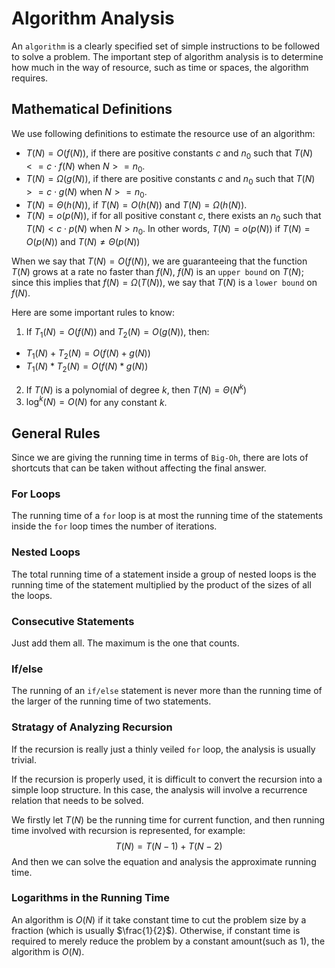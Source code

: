 # Algorithm Analysis

An `algorithm` is a clearly specified set of simple instructions to be followed to solve a problem. The important step of algorithm analysis is to determine how much in the way of resource, such as time or spaces, the algorithm requires.

## Mathematical Definitions

We use following definitions to estimate the resource use of an algorithm:

- $T(N) = O(f(N))$, if there are positive constants $c$ and $n_0$ such that $T(N) <= c \cdot f(N)$ when $N >= n_0$.
- $T(N) = \Omega(g(N))$, if there are positive constants $c$ and $n_0$ such that $T(N) >= c \cdot g(N)$ when $N >= n_0$.
- $T(N) = \Theta(h(N))$, if $T(N) = O(h(N))$ and $T(N) = \Omega(h(N))$.
- $T(N) = o(p(N))$, if for all positive constant $c$, there exists an $n_0$ such that $T(N) < c \cdot p(N)$ when $N > n_0$. In other words, $T(N) = o(p(N))$ if $T(N) = O(p(N))$ and $T(N) \ne \Theta(p(N))$

When we say that $T(N) = O(f(N))$, we are guaranteeing that the function $T(N)$ grows at a rate no faster than $f(N)$, $f(N)$ is an `upper bound` on $T(N)$; since this implies that $f(N) = \Omega(T(N))$, we say that $T(N)$ is a `lower bound` on $f(N)$.

Here are some important rules to know:

1. If $T_1(N) = O(f(N))$ and $T_2(N) = O(g(N))$, then:
 - $T_1(N) + T_2(N) = O(f(N) + g(N))$
 - $T_1(N) * T_2(N) = O(f(N) * g(N))$
2. If $T(N)$ is a polynomial of degree $k$, then $T(N) = \Theta(N^k)$
3. $\log^k(N) = O(N)$ for any constant $k$.

## General Rules
Since we are giving the running time in terms of `Big-Oh`, there are lots of shortcuts that can be taken without affecting the final answer.

### For Loops
The running time of a `for` loop is at most the running time of the statements inside the `for` loop times the number of iterations.

### Nested Loops
The total running time of a statement inside a group of nested loops is the running time of the statement multiplied by the product of the sizes of all the loops.

### Consecutive Statements
Just add them all. The maximum is the one that counts.

### If/else
The running of an `if/else` statement is never more than the running time of the larger of the running time of two statements.

### Stratagy of Analyzing Recursion
If the recursion is really just a thinly veiled `for` loop, the analysis is usually trivial.

If the recursion is properly used, it is difficult to convert the recursion into a simple loop structure. In this case, the analysis will involve a recurrence relation that needs to be solved.

We firstly let $T(N)$ be the running time for current function, and then running time involved with recursion is represented, for example:
$$
T(N) = T(N - 1) + T(N - 2)
$$
And then we can solve the equation and analysis the approximate running time.

### Logarithms in the Running Time
An algorithm is $O(N)$ if it take constant time to cut the problem size by a fraction (which is usually $\frac{1}{2}$). Otherwise, if constant time is required to merely reduce the problem by a constant amount(such as 1), the algorithm is $O(N)$.
